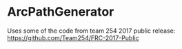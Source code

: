 # ArcPathGenerator

Uses some of the code from team 254 2017 public release: https://github.com/Team254/FRC-2017-Public

